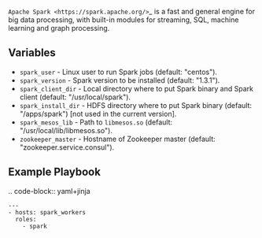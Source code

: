 `Apache Spark <https://spark.apache.org/>`_ is a fast and general engine for big
data processing, with built-in modules for streaming, SQL, machine learning and
graph processing.

Variables
---------

- `spark_user` - Linux user to run Spark jobs (default: "centos").
- `spark_version` - Spark version to be installed (default: "1.3.1").
- `spark_client_dir` - Local directory where to put Spark binary and Spark
  client (default: "/usr/local/spark").
- `spark_install_dir` - HDFS directory where to put Spark binary
  (default: "/apps/spark") [not used in the current version].
- `spark_mesos_lib` - Path to `libmesos.so` (default:
  "/usr/local/lib/libmesos.so").
- `zookeeper_master` - Hostname of Zookeeper master (default:
  "zookeeper.service.consul").

Example Playbook
----------------

.. code-block:: yaml+jinja

    ---
    - hosts: spark_workers
      roles:
        - spark
